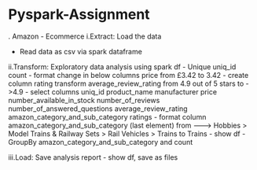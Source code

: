 # Pyspark-Assignment

. Amazon - Ecommerce
i.Extract:  Load the data
   - Read data as csv via spark dataframe

ii.Transform: Exploratory data analysis using spark df
    - Unique uniq_id count
    - format change in below columns
        price from £3.42 to 3.42
    - create column rating
       transform average_review_rating from 4.9 out of 5 stars to ->4.9
    - select columns uniq_id	product_name	manufacturer	price	number_available_in_stock	number_of_reviews	number_of_answered_questions	average_review_rating	amazon_category_and_sub_category ratings
    - format column amazon_category_and_sub_category (last element) from ---> Hobbies > Model Trains & Railway Sets > Rail Vehicles > Trains to Trains
    - show df
    - GroupBy amazon_category_and_sub_category and count

iii.Load: Save analysis report
    - show df, save as files
    
    
    
